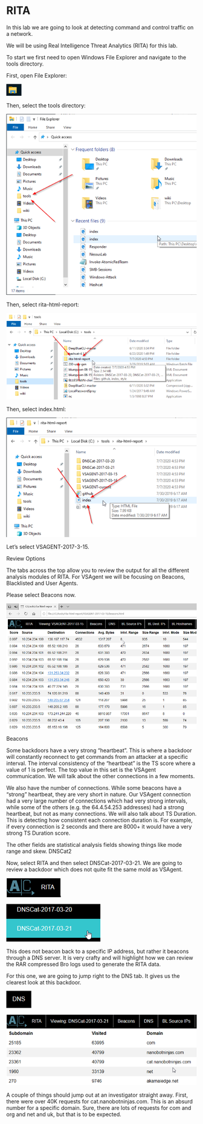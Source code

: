 

# RITA

In this lab we are going to look at detecting command and control traffic on a network.

We will be using Real Intelligence Threat Analytics (RITA) for this lab.

To start we first need to open Windows File Explorer and navigate to the tools directory.

First, open File Explorer:

![](attachments\Clipboard_2020-07-07-16-58-09.png)

Then, select the tools directory:

![](attachments\Clipboard_2020-07-07-16-59-17.png)

Then, select rita-html-report:

![](attachments\Clipboard_2020-07-07-17-00-10.png)

Then, select index.html:

![](attachments\Clipboard_2020-07-07-17-01-18.png)



Let’s select VSAGENT-2017-3-15.

Review Options

The tabs across the top allow you to review the output for all the different analysis modules of RITA.
For VSAgent we will be focusing on Beacons, Blacklisted and User Agents.

Please select Beacons now.

![](attachments\Clipboard_2020-07-07-17-08-00.png)

Beacons

Some backdoors have a very strong “heartbeat”. This is where a backdoor will constantly reconnect to get commands from an attacker at a specific interval. The interval consistency of the “heartbeat” is the TS score where a value of 1 is perfect. The top value in this set is the VSAgent communication. We will talk about the other connections in a few moments.

We also have the number of connections. While some beacons have a “strong” heartbeat, they are very short in nature. Our VSAgent connection had a very large number of connections which had very strong intervals, while some of the others (e.g. the 64.4.54.253 addresses) had a strong heartbeat, but not as many connections. We will also talk about TS Duration. This is detecting how consistent each connection duration is. For example, if every connection is 2 seconds and there are 8000+ it would have a very strong TS Duration score.

The other fields are statistical analysis fields showing things like mode range and skew.
DNSCat2

Now, select RITA and then select DNSCat-2017-03-21. We are going to review a backdoor which does not quite fit the same mold as VSAgent.

![](attachments\Clipboard_2020-07-07-17-08-41.png)

![](attachments\Clipboard_2020-07-07-17-09-00.png)

This does not beacon back to a specific IP address, but rather it beacons through a DNS server. It is very crafty and will highlight how we can review the RAR compressed Bro logs used to generate the RITA data.

For this one, we are going to jump right to the DNS tab. It gives us the clearest look at this backdoor.

![](attachments\Clipboard_2020-07-07-17-09-33.png)

![](attachments\Clipboard_2020-07-07-17-09-56.png)

A couple of things should jump out at an investigator straight away. First, there were over 40K requests for cat.nanobotninjas.com. This is an absurd number for a specific domain. Sure, there are lots of requests for com and org and net and uk, but that is to be expected.


